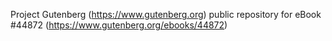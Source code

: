 Project Gutenberg (https://www.gutenberg.org) public repository for eBook #44872 (https://www.gutenberg.org/ebooks/44872)
